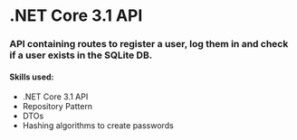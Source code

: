 # .NET Core 3.1 API

### API containing routes to register a user, log them in and check if a user exists in the SQLite DB.

#### Skills used: 
- .NET Core 3.1 API
- Repository Pattern
- DTOs
- Hashing algorithms to create passwords